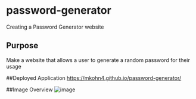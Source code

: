 # password-generator
Creating a Password Generator website

## Purpose
Make a website that allows a user to generate a random password for their usage

##Deployed Application
https://mkohn4.github.io/password-generator/

##Image Overview
![image](https://user-images.githubusercontent.com/35665118/137643640-d8186f70-1c5b-47ec-84eb-6b4370de2156.png)
